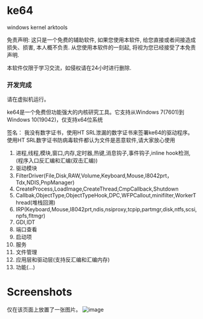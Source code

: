 # ke64
windows kernel arktools

免责声明:
这只是一个免费的辅助软件, 如果您使用本软件, 给您直接或者间接造成损失、损害, 本人概不负责. 从您使用本软件的一刻起, 将视为您已经接受了本免责声明.

本软件仅限于学习交流，如侵权请在24小时进行删除.

### 开发完成

请在虚拟机运行。

ke64是一个免费但功能强大的内核研究工具。它支持从Windows 7(7601)到Windows 10(19042)，仅支持x64位系统

签名：
我没有数字证书，使用HT SRL泄漏的数字证书来签署ke64的驱动程序。使用HT SRL数字证书防病毒软件都认为文件是恶意软件,请大家放心使用

1. 进程,线程,模块,窗口,内存,定时器,热键,消息钩子,事件钩子,inline hook检测,(程序入口反汇编和汇编(双击汇编))
2. 驱动模块
3. FilterDriver(File,Disk,RAW,Volume,Keyboard,Mouse,I8042prt，Tdx,NDIS,PnpManager)
4. CreateProcess,LoadImage,CreateThread,CmpCallback,Shutdown
5. Callbak,ObjectType,ObjectTypeHook,DPC,WFPCallout,minifilter,WorkerThread(堆栈回溯)
6. IRP(Keyboard,Mouse,I8042prt,ndis,nsiproxy,tcpip,partmgr,disk,ntfs,scsi,npfs,fltmgr)
7. GDI,IDT
8. 端口查看
9. 启动项
10. 服务
11. 文件管理
12. 应用层和驱动层(支持反汇编和汇编内存)
13. 功能(...)

# Screenshots
仅在该页面上放置了一张图片。
![image](https://github.com/alinml/ke64/blob/main/screenshots/2.jpg)
